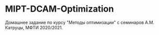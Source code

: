 # MIPT-DCAM-Optimization

Домашнее задание по курсу "Методы оптимизации" с семинаров А.М. Катруцы, МФТИ 2020/2021.
